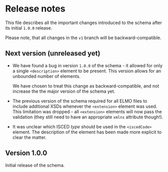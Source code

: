 Release notes
=============

This file describes all the important changes introduced to the schema after
its initial `1.0.0` release.

Please note, that all changes in the `v1` branch will be backward-compatible.


Next version (unreleased yet)
-----------------------------

* We have found a bug in version `1.0.0` of the schema - it allowed for only
  a single `<description>` element to be present. This version allows for an
  unbounded number of elements.
  
  We have chosen to treat this change as backward-compatible, and not increase
  the the major version of the schema yet.

* The previous version of the schema required for all ELMO files to include
  additional XSDs whenever the `<extension>` element was used. This limitation
  was dropped - all `<extension>` elements will now pass the validation (they
  still need to have an appropriate `xmlns` attribute though!).

* It was unclear which ISCED *type* should be used in the `<iscedCode>`
  element. The description of the element has been made more explicit to clear
  the matter.


Version 1.0.0
-------------

Initial release of the schema.
